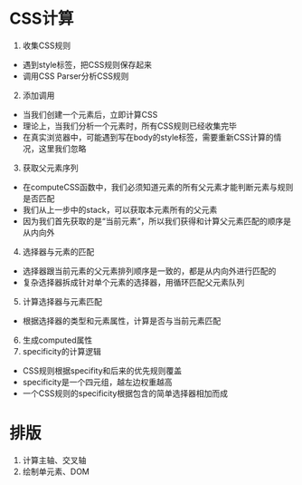 # CSS计算
1. 收集CSS规则
- 遇到style标签，把CSS规则保存起来
- 调用CSS Parser分析CSS规则
2. 添加调用
- 当我们创建一个元素后，立即计算CSS
- 理论上，当我们分析一个元素时，所有CSS规则已经收集完毕
- 在真实浏览器中，可能遇到写在body的style标签，需要重新CSS计算的情况，这里我们忽略
3. 获取父元素序列
- 在computeCSS函数中，我们必须知道元素的所有父元素才能判断元素与规则是否匹配
- 我们从上一步中的stack，可以获取本元素所有的父元素
- 因为我们首先获取的是“当前元素”，所以我们获得和计算父元素匹配的顺序是从内向外
4. 选择器与元素的匹配
- 选择器跟当前元素的父元素排列顺序是一致的，都是从内向外进行匹配的
- 复杂选择器拆成针对单个元素的选择器，用循环匹配父元素队列
5. 计算选择器与元素匹配
- 根据选择器的类型和元素属性，计算是否与当前元素匹配
6. 生成computed属性
7. specificity的计算逻辑
- CSS规则根据specifity和后来的优先规则覆盖
- specificity是一个四元组，越左边权重越高
- 一个CSS规则的specificity根据包含的简单选择器相加而成

# 排版
1. 计算主轴、交叉轴
2. 绘制单元素、DOM
